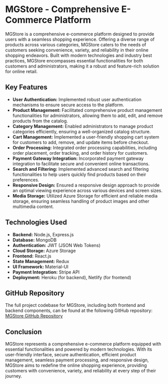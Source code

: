 # MGStore - Comprehensive E-Commerce Platform

MGStore is a comprehensive e-commerce platform designed to provide users with a seamless shopping experience. Offering a diverse range of products across various categories, MGStore caters to the needs of customers seeking convenience, variety, and reliability in their online shopping endeavors. Built with modern technologies and industry best practices, MGStore encompasses essential functionalities for both customers and administrators, making it a robust and feature-rich solution for online retail.

## Key Features
- **User Authentication:** Implemented robust user authentication mechanisms to ensure secure access to the platform.
- **Product Management:** Facilitated comprehensive product management functionalities for administrators, allowing them to add, edit, and remove products from the catalog.
- **Category Management:** Enabled administrators to manage product categories efficiently, ensuring a well-organized catalog structure.
- **Cart Management:** Implemented a user-friendly shopping cart system for customers to add, remove, and update items before checkout.
- **Order Processing:** Integrated order processing capabilities, including order placement, order tracking, and order history for customers.
- **Payment Gateway Integration:** Incorporated payment gateway integration to facilitate secure and convenient online transactions.
- **Search and Filtering:** Implemented advanced search and filtering functionalities to help users quickly find products based on their preferences.
- **Responsive Design:** Ensured a responsive design approach to provide an optimal viewing experience across various devices and screen sizes.
- **Media Storage:** Utilized Azure Storage for efficient and reliable media storage, ensuring seamless handling of product images and other multimedia content.

## Technologies Used
- **Backend:** Node.js, Express.js
- **Database:** MongoDB
- **Authentication:** JWT (JSON Web Tokens)
- **Cloud Storage:** Azure Storage
- **Frontend:** React.js
- **State Management:** Redux
- **UI Framework:** Material-UI
- **Payment Integration:** Stripe API
- **Deployment:** Heroku (for backend), Netlify (for frontend)

## GitHub Repository
The full project codebase for MGStore, including both frontend and backend components, can be found at the following GitHub repository: [MGStore GitHub Repository](https://github.com/ermayank/mgstore)

## Conclusion
MGStore represents a comprehensive e-commerce platform equipped with essential functionalities and powered by modern technologies. With its user-friendly interface, secure authentication, efficient product management, seamless payment processing, and responsive design, MGStore aims to redefine the online shopping experience, providing customers with convenience, variety, and reliability at every step of their journey.
